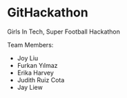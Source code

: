 # GitHackathon

Girls In Tech, Super Football Hackathon

Team Members:
- Joy Liu
- Furkan Yılmaz
- Erika Harvey
- Judith Ruiz Cota
- Jay Liew